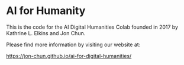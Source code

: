 # AI for Humanity

This is the code for the AI Digital Humanities Colab founded in 2017 by Kathrine L. Elkins and Jon Chun.

Please find more information by visiting our website at:

https://jon-chun.github.io/ai-for-digital-humanities/


